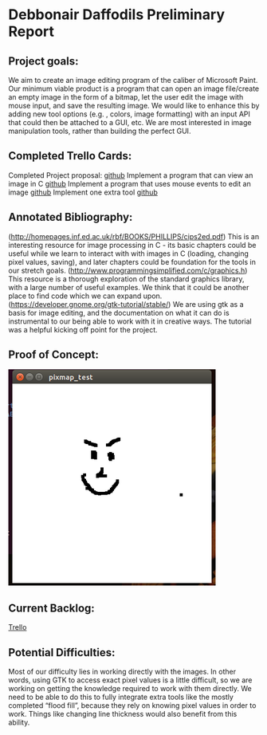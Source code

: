 # Debbonair Daffodils Preliminary Report

## Project goals:
We aim to create an image editing program of the caliber of Microsoft Paint. Our minimum viable product is a program that can open an image file/create an empty image in the form of a bitmap, let the user edit the image with mouse input, and save the resulting image. We would like to enhance this by adding new tool options (e.g. , colors, image formatting) with an input API that could then be attached to a GUI, etc. We are most interested in image manipulation tools, rather than building the perfect GUI.

## Completed Trello Cards:
Completed Project proposal: [github](https://github.com/SeanCCarter/SoftSysDebonairDaffodils/blob/master/reports/proposal.md)
Implement a program that can view an image in C [github](https://github.com/SeanCCarter/SoftSysDebonairDaffodils/blob/master/pixmap_test.c)
Implement a program that uses mouse events to edit an image [github](https://github.com/SeanCCarter/SoftSysDebonairDaffodils/blob/master/pixmap_test.c)
Implement one extra tool [github](https://github.com/SeanCCarter/SoftSysDebonairDaffodils/blob/master/flood_fillDEV.c)

## Annotated Bibliography:
(http://homepages.inf.ed.ac.uk/rbf/BOOKS/PHILLIPS/cips2ed.pdf)
This is an interesting resource for image processing in C - its basic chapters could be useful while we learn to interact with with images in C (loading, changing pixel values, saving), and later chapters could be foundation for the tools in our stretch goals.
(http://www.programmingsimplified.com/c/graphics.h)
This resource is a thorough exploration of the standard graphics library, with a large number of useful examples. We think that it could be another place to find code which we can expand upon.
(https://developer.gnome.org/gtk-tutorial/stable/)
We are using gtk as a basis for image editing, and the documentation on what it can do is instrumental to our being able to work with it in creative ways. The tutorial was a helpful kicking off point for the project.


## Proof of Concept:
![A stunning example of art](https://github.com/SeanCCarter/SoftSysDebonairDaffodils/blob/master/reports/images/pixmap_screenshot.png)

## Current Backlog:
[Trello](https://trello.com/b/TqZ9wuM1/softsysdebonairdaffodils)


## Potential Difficulties:
Most of our difficulty lies in working directly with the images. In other words, using GTK to access exact pixel values is a little difficult, so we are working on getting the knowledge required to work with them directly. We need to be able to do this to fully integrate extra tools like the mostly completed “flood fill”, because they rely on knowing pixel values in order to work. Things like changing line thickness would also benefit from this ability.
